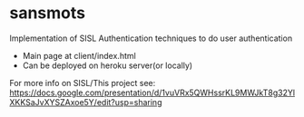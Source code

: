 # sansmots
Implementation of SISL Authentication techniques to do user authentication

 - Main page at client/index.html
 - Can be deployed on heroku server(or locally)

For more info on SISL/This project see: 
https://docs.google.com/presentation/d/1vuVRx5QWHssrKL9MWJkT8g32YlXKKSaJvXYSZAxoe5Y/edit?usp=sharing

